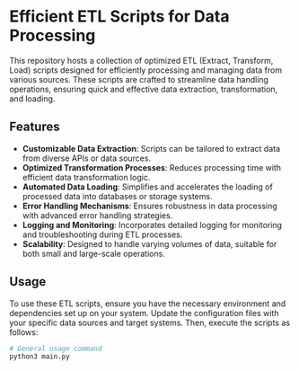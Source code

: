 # Efficient ETL Scripts for Data Processing

This repository hosts a collection of optimized ETL (Extract, Transform, Load) scripts designed for efficiently processing and managing data from various sources. These scripts are crafted to streamline data handling operations, ensuring quick and effective data extraction, transformation, and loading.

## Features

- **Customizable Data Extraction**: Scripts can be tailored to extract data from diverse APIs or data sources.
- **Optimized Transformation Processes**: Reduces processing time with efficient data transformation logic.
- **Automated Data Loading**: Simplifies and accelerates the loading of processed data into databases or storage systems.
- **Error Handling Mechanisms**: Ensures robustness in data processing with advanced error handling strategies.
- **Logging and Monitoring**: Incorporates detailed logging for monitoring and troubleshooting during ETL processes.
- **Scalability**: Designed to handle varying volumes of data, suitable for both small and large-scale operations.

## Usage

To use these ETL scripts, ensure you have the necessary environment and dependencies set up on your system. Update the configuration files with your specific data sources and target systems. Then, execute the scripts as follows:

```bash
# General usage command
python3 main.py
